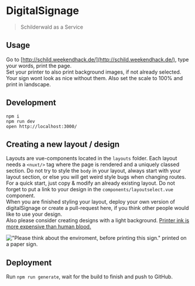 # DigitalSignage
> Schilderwald as a Service

## Usage

Go to [http://schild.weekendhack.de/](http://schild.weekendhack.de/), type your words, print the page.   
Set your printer to also print background images, if not already selected. Your sign wont look as nice without them. Also set the scale to 100% and print in landscape.

## Development

```
npm i
npm run dev
open http://localhost:3000/
```

## Creating a new layout / design

Layouts are vue-components located in the `layouts` folder. Each layout needs a `<nuxt/>` tag where the page is rendered and a uniquely classed section. Do not try to style the `body` in your layout, always start with your layout section, or else you will get weird style bugs when changing routes. For a quick start, just copy & modify an already existing layout. Do not forget to put a link to your design in the `components/layoutselect.vue` component.  
When you are finished styling your layout, deploy your own version of digitalSignage or create a pull-request here, if you think other people would like to use your design.  
Also please consider creating designs with a light background. [Printer ink is more expensive than human blood.](https://consumerist.com/2009/12/29/hp-ink-costs-more-than-human-blood/)
  
!["Please think about the enviroment, before printing this sign." printed on a paper sign.](https://startup-flensburg.de/app/uploads/2017/11/Schild.gif)

## Deployment

Run `npm run generate`, wait for the build to finish and push to GitHub.
